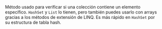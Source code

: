 Método usado para verificar si una colección contiene un elemento específico. `HashSet` y `List` lo tienen, pero también puedes usarlo con arrays gracias a los métodos de extensión de LINQ. Es más rápido en `HashSet` por su estructura de tabla hash.